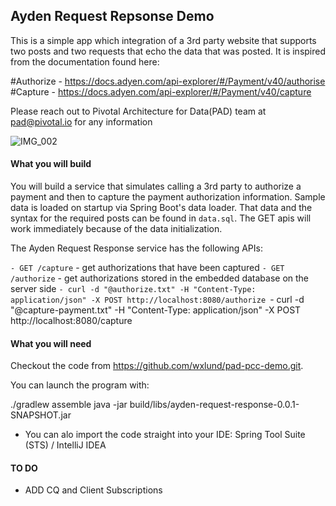 ## Ayden Request Repsonse Demo
This is a simple app which integration of a 3rd party website that supports two posts and two requests that echo the data that was posted.  It is inspired from the documentation found here:


#Authorize - https://docs.adyen.com/api-explorer/#/Payment/v40/authorise
#Capture - https://docs.adyen.com/api-explorer/#/Payment/v40/capture

Please reach out to Pivotal Architecture for Data(PAD) team at pad@pivotal.io for any information

![IMG_002](https://github.com/Pivotal-Field-Engineering/pad-pcc-demo/blob/master/images/IMG_002.png) 
  
#### What you will build
You will build a service that simulates calling a 3rd party to authorize a payment and then to capture the payment authorization information.
Sample data is loaded on startup via Spring Boot's data loader.  That data and the syntax for the required posts can be found in `data.sql`.
The GET apis will work immediately because of the data initialization. 

The Ayden Request Response service has the following APIs:

`- GET /capture`          - get authorizations that have been captured
`- GET /authorize`         - get authorizations stored in the embedded database on the server side
`- curl -d "@authorize.txt" -H "Content-Type: application/json" -X POST http://localhost:8080/authorize
`- curl -d "@capture-payment.txt" -H "Content-Type: application/json" -X POST http://localhost:8080/capture
  
#### What you will need
Checkout the code from https://github.com/wxlund/pad-pcc-demo.git. 

You can launch the program with:

./gradlew assemble
java -jar build/libs/ayden-request-response-0.0.1-SNAPSHOT.jar 

- You can alo import the code straight into your IDE: 
Spring Tool Suite (STS) / IntelliJ IDEA

  
  



#### TO DO
- ADD CQ and Client Subscriptions
